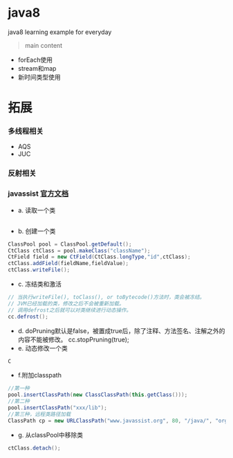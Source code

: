 # java8
java8 learning example for everyday

>main content
+ forEach使用
+ stream和map
+ 新时间类型使用

# 拓展
### 多线程相关
* AQS
* JUC
### 反射相关
### javassist [官方文档](http://www.javassist.org/tutorial/tutorial.html)
+ a. 读取一个类
``` java

```
+ b. 创建一个类
``` java
ClassPool pool = ClassPool.getDefault();
CtClass ctClass = pool.makeClass("className");
CtField field = new CtField(CtClass.longType,"id",ctClass);
ctClass.addField(fieldName,fieldValue);
ctClass.writeFile();
```
+ c. 冻结类和激活
``` java
// 当执行writeFile(), toClass(), or toBytecode()方法时，类会被冻结。
// JVM已经加载的类，修改之后不会被重新加载。
// 调用defrost之后就可以对类继续进行动态操作。
cc.defrost();
```
+ d. doPruning默认是false，被置成true后，除了注释、方法签名、注解之外的内容不能被修改。
cc.stopPruning(true);
+ e. 动态修改一个类
```java
C
```
+ f.附加classpath
``` java
//第一种
pool.insertClassPath(new ClassClassPath(this.getClass()));
//第二种
pool.insertClassPath("xxx/lib");
//第三种，远程类路径加载
ClassPath cp = new URLClassPath("www.javassist.org", 80, "/java/", "org.javassist.");

```
+ g. 从classPool中移除类
``` java
ctClass.detach();
```




